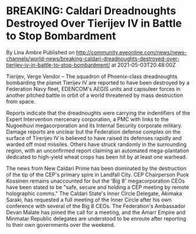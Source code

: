 # BREAKING: Caldari Dreadnoughts Destroyed Over Tierijev IV in Battle to Stop Bombardment
By Lina Ambre
Published on http://community.eveonline.com/news/news-channels/world-news/breaking-caldari-dreadnoughts-destroyed-over-tierijev-iv-in-battle-to-stop-bombardment/ at 2021-05-03T20:48:00Z

Tierijev, Verge Vendor – The squadron of Phoenix-class dreadnoughts bombarding the planet Tierijev IV are reported to have been destroyed by a Federation Navy fleet, EDENCOM's AEGIS units and capsuleer forces in another pitched battle in orbit of a world threatened by mass destruction from space.

Reports indicate that the dreadnoughts were carrying the indentifiers of the Expert Intervention mercenary corporation, a PMC with links to the Nugoeihuvi megacorporation and its Internal Security corporate military. Damage reports are unclear but the Federation defense complex on the surface of Tirerijev IV is believed to have raised its defenses rapidly and warded off most missiles. Others have struck randomly in the surrounding region, with an unconfirmed report claiming an automated mega-plantation dedicated to high-yield wheat crops has been hit by at least one warhead.

The news from New Caldari Prime has been dominated by the destruction of the tip of the CEP's primary spire in Landfall City. CEP Chairperson Puok Kossinen remains unaccounted for but the 'Big 8' megacorporation CEOs have been stated to be "safe, secure and holding a CEP meeting by remote holographic comms." The Caldari State's Inner Circle Delegate, Akimaka Saraki, has requested a full meeting of the Inner Circle after his own conference with several of the Big 8 CEOs. The Federation's Ambassador Devan Malate has joined the call for a meeting, and the Amarr Empire and Minmatar Republic delegates are understood to be enroute after reporting to their own governments over the weekend.

